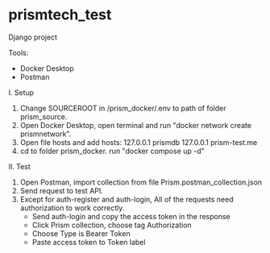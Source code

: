 # prismtech_test
Django project

Tools:
- Docker Desktop
- Postman

I. Setup
1. Change SOURCEROOT in /prism_docker/.env to path of folder prism_source.
2. Open Docker Desktop, open terminal and run "docker network create prismnetwork".
3. Open file hosts and add hosts:
	127.0.0.1 prismdb
	127.0.0.1 prism-test.me
4. cd to folder prism_docker. run "docker compose up -d"
	
II. Test
1. Open Postman, import collection from file Prism.postman_collection.json
2. Send request to test API.
3. Except for auth-register and auth-login, All of the requests need authorization to work correctly.
	- Send auth-login and copy the access token in the response
	- Click Prism collection, choose tag Authorization
	- Choose Type is Bearer Token
	- Paste access token to Token label
